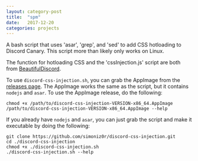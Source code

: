 ```yaml
---
layout: category-post
title:  "spm"
date:   2017-12-20
categories: projects
---
```


A bash script that uses 'asar', 'grep', and 'sed' to add CSS hotloading to Discord Canary.  This script more than likely only works on Linux.

The function for hotloading CSS and the 'cssInjection.js' script are both from [BeautifulDiscord](https://github.com/leovoel/BeautifulDiscord).

To use `discord-css-injection.sh`, you can grab the AppImage from the [releases page](https://github.com/simoniz0r/discord-css-injection/releases).  The AppImage works the same as the script, but it contains `nodejs` and `asar`.  To use the AppImage release, do the following:

```
chmod +x /path/to/discord-css-injection-VERSION-x86_64.AppImage
/path/to/discord-css-injection-VERSION-x86_64.AppImage --help
```

If you already have `nodejs` and `asar`, you can just grab the script and make it executable by doing the following:

```
git clone https://github.com/simoniz0r/discord-css-injection.git
cd ./discord-css-injection
chmod +x ./discord-css-injection.sh
./discord-css-injection.sh --help
```
